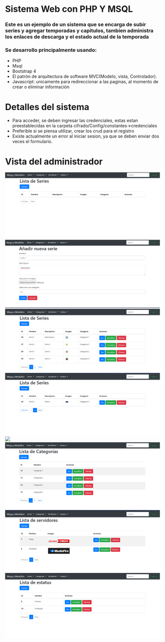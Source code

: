 # Sistema Web con PHP Y MSQL

### Este es un ejemplo de un sistema que se encarga de subir series y agregar temporadas y capitulos, tambien administra los enlaces de descarga y el estado actual de la temporada
### Se desarrollo principalmente usando:

- PHP
- Msql
- Bootstrap 4
- El patrón de arquitectura de software MVC(Modelo, vista, Controlador).
- Javascript: unicamente para redireccionar a las paginas, al momento de crear o eliminar información


# Detalles del sistema
- Para acceder,  se deben ingresar las credenciales, estas estan preestablecidas en la carpeta cifrado/Config/constantes->credenciales
- Preferible si se piensa utilizar, crear los crud para el registro
- Existe actualmente un error al iniciar sesion, ya que se deben enviar dos veces el formulario.

# Vista del administrador
![](https://raw.githubusercontent.com/desarrollador555/IMAGENES_/main/INICIO.PNG)
![](https://raw.githubusercontent.com/desarrollador555/IMAGENES_/main/2.PNG)
![](https://raw.githubusercontent.com/desarrollador555/IMAGENES_/main/3.PNG)
![](https://raw.githubusercontent.com/desarrollador555/IMAGENES_/main/4.PNG)
![](https://raw.githubusercontent.com/desarrollador555/IMAGENES_/main/5.PNG)
![](https://raw.githubusercontent.com/desarrollador555/IMAGENES_/main/6.PNG)
![](https://raw.githubusercontent.com/desarrollador555/IMAGENES_/main/7.PNG)
![](https://raw.githubusercontent.com/desarrollador555/IMAGENES_/main/8.PNG)
